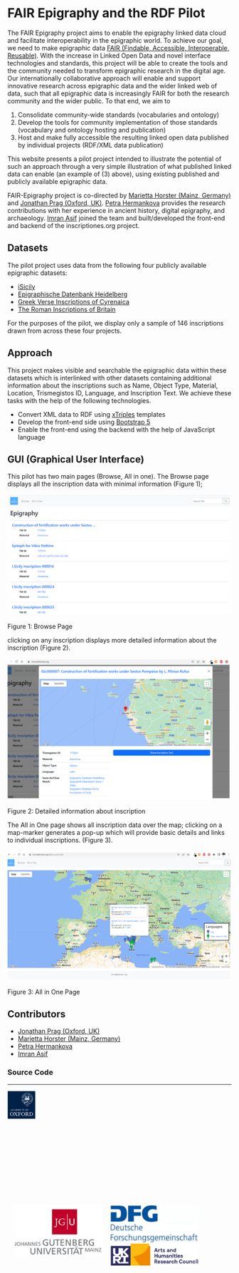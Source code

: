 FAIR Epigraphy and the RDF Pilot
================================

The FAIR Epigraphy project aims to enable the epigraphy linked data cloud and facilitate interoperability in the epigraphic world. To achieve our goal, we need to make epigraphic data [FAIR (Findable, Accessible, Interoperable, Reusable)](https://www.go-fair.org/fair-principles/). With the increase in Linked Open Data and novel interface technologies and standards, this project will be able to create the tools and the community needed to transform epigraphic research in the digital age. Our internationally collaborative approach will enable and support innovative research across epigraphic data and the wider linked web of data, such that all epigraphic data is increasingly FAIR for both the research community and the wider public. To that end, we aim to

1.  Consolidate community-wide standards (vocabularies and ontology)
2.  Develop the tools for community implementation of those standards (vocabulary and ontology hosting and publication)
3.  Host and make fully accessible the resulting linked open data published by individual projects (RDF/XML data publication)

This website presents a pilot project intended to illustrate the potential of such an approach through a very simple illustration of what published linked data can enable (an example of (3) above), using existing published and publicly available epigraphic data.

FAIR-Epigraphy project is co-directed by [Marietta Horster (Mainz, Germany)](https://uni-mainz.academia.edu/MariettaHorster) and [Jonathan Prag (Oxford, UK)](https://www.classics.ox.ac.uk/people/dr-jonathan-prag). [Petra Hermankova](https://orcid.org/0000-0002-6349-0540) provides the research contributions with her experience in ancient history, digital epigraphy, and archaeology. [Imran Asif](https://csad.web.ox.ac.uk/people/dr-imran-asif) joined the team and built/developed the front-end and backend of the inscriptiones.org project.

Datasets
--------

The pilot project uses data from the following four publicly available epigraphic datasets:

*   [iSicily](http://sicily.classics.ox.ac.uk/)
*   [Epigraphische Datenbank Heidelberg](https://edh.ub.uni-heidelberg.de/home?lang=en)
*   [Greek Verse Inscriptions of Cyrenaica](https://igcyr.unibo.it/)
*   [The Roman Inscriptions of Britain](https://romaninscriptionsofbritain.org/)

For the purposes of the pilot, we display only a sample of 146 inscriptions drawn from across these four projects.

Approach
--------

This project makes visible and searchable the epigraphic data within these datasets which is interlinked with other datasets containing additional information about the inscriptions such as Name, Object Type, Material, Location, Trismegistos ID, Language, and Inscription Text. We achieve these tasks with the help of the following technologies.

*   Convert XML data to RDF using [xTriples](https://xtriples.lod.academy/index.html) templates
*   Develop the front-end side using [Bootstrap 5](https://getbootstrap.com/docs/5.0/getting-started/introduction/)
*   Enable the front-end using the backend with the help of JavaScript language

GUI (Graphical User Interface)
------------------------------

This pilot has two main pages (Browse, All in one). The Browse page displays all the inscription data with minimal information (Figure 1);

![Browse Page](images/Figure1.png)

Figure 1: Browse Page

clicking on any inscription displays more detailed information about the inscription (Figure 2).

![Detailed Page](images/Figure2.png)

Figure 2: Detailed information about inscription

The All in One page shows all inscription data over the map; clicking on a map-marker generates a pop-up which will provide basic details and links to individual inscriptions. (Figure 3).

![All in One Page](images/Figure3.png)

Figure 3: All in One Page

Contributors
------------

*   [Jonathan Prag (Oxford, UK)](https://www.classics.ox.ac.uk/people/dr-jonathan-prag)
*   [Marietta Horster (Mainz, Germany)](https://uni-mainz.academia.edu/MariettaHorster)
*   [Petra Hermankova](https://orcid.org/0000-0002-6349-0540)
*   [Imran Asif](https://csad.web.ox.ac.uk/people/dr-imran-asif)

### Source Code

[](https://github.com/FAIR-epigraphy/RDF_pilot_1)

* * *
<svg fill="none" viewBox="0 0 800 400" width="800" height="400" xmlns="http://www.w3.org/2000/svg">
	<foreignObject width="100%" height="100%">
		<div xmlns="http://www.w3.org/1999/xhtml">
			<style>
			</style>
			<img src="images/oxlogo.png" alt="University of Oxford" width="100" style="float:left !important;" />
		</div>
	</foreignObject>
</svg>

<img src="images/uni_mainz.png" alt="uni_mainz" width="200" style="float:left !important;margin-left:3% !important" />
<img src="images/DGF.png" alt="DGF" width="200" style="float:left !important;margin-left:3% !important" />
<img src="images/UKRI_Arts_Humanities.png" alt="UKRI_Arts_Humanities" width="200" style="float:left !important;margin-left:3% !important"/>
